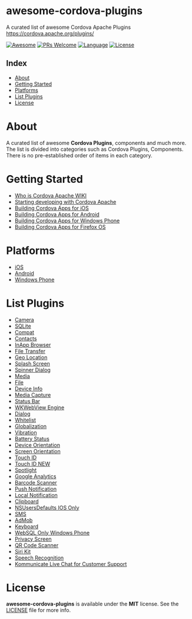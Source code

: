 # awesome-cordova-plugins
A curated list of awesome Cordova Apache Plugins https://cordova.apache.org/plugins/

[![Awesome](https://cdn.rawgit.com/sindresorhus/awesome/d7305f38d29fed78fa85652e3a63e154dd8e8829/media/badge.svg)](https://github.com/sindresorhus/awesome)
[![PRs Welcome](https://img.shields.io/badge/PRs-welcome-brightgreen.svg)](http://makeapullrequest.com)
[![Language](https://img.shields.io/badge/language-objective--c-green.svg)](https://developer.apple.com/reference/objectivec)
[![License](https://img.shields.io/badge/license-MIT-blue.svg)](https://github.com/rdn87/cordova-plugin-gctouch-id/blob/master/LICENSE)

## Index

- [About](#about)
- [Getting Started](#getting-started)
- [Platforms](#platforms)
- [List Plugins](#list-plugins)
- [License](#license)

# About

A curated list of awesome **Cordova Plugins**, components and much more.
The list is divided into categories such as Cordova Plugins, Components. 
There is no pre-established order of items in each category.

# Getting Started

* [Who is Cordova Apache WIKI](https://it.wikipedia.org/wiki/Apache_Cordova)
* [Starting developing with Cordova Apache](https://cordova.apache.org/#getstarted)
* [Building Cordova Apps for iOS](https://cordova.apache.org/docs/en/latest/guide/platforms/ios/)
* [Building Cordova Apps for Android](https://cordova.apache.org/docs/en/latest/guide/platforms/android/)
* [Building Cordova Apps for Windows Phone](https://cordova.apache.org/docs/en/7.x/guide/platforms/wp8/)
* [Building Cordova Apps for Firefox OS](https://hacks.mozilla.org/2014/02/building-cordova-apps-for-firefox-os/)

# Platforms

* [iOS](https://github.com/apache/cordova-ios)
* [Android](https://github.com/apache/cordova-android)
* [Windows Phone](https://github.com/apache/cordova-wp8)

# List Plugins
* [Camera](https://github.com/apache/cordova-plugin-camera)
* [SQLite](https://github.com/litehelpers/Cordova-sqlite-storage)
* [Compat](https://github.com/apache/cordova-plugin-compat)
* [Contacts](https://github.com/apache/cordova-plugin-contacts)
* [InApp Browser](https://github.com/apache/cordova-plugin-inappbrowser)
* [File Transfer](https://github.com/apache/cordova-plugin-file-transfer)
* [Geo Location](https://github.com/apache/cordova-plugin-geolocation)
* [Splash Screen](https://github.com/apache/cordova-plugin-splashscreen)
* [Spinner Dialog](https://github.com/greybax/cordova-plugin-native-spinner)
* [Media](https://github.com/apache/cordova-plugin-media)
* [File](https://github.com/apache/cordova-plugin-file)
* [Device Info](https://github.com/apache/cordova-plugin-device)
* [Media Capture](https://github.com/apache/cordova-plugin-media-capture)
* [Status Bar](https://github.com/apache/cordova-plugin-statusbar)
* [WKWebView Engine](https://github.com/apache/cordova-plugin-wkwebview-engine)
* [Dialog](https://github.com/apache/cordova-plugin-dialogs)
* [Whitelist](https://github.com/apache/cordova-plugin-whitelist)
* [Globalization](https://github.com/apache/cordova-plugin-globalization)
* [Vibration](https://github.com/apache/cordova-plugin-vibration)
* [Battery Status](https://github.com/apache/cordova-plugin-battery-status)
* [Device Orientation](https://github.com/apache/cordova-plugin-device-orientation)
* [Screen Orientation](https://github.com/apache/cordova-plugin-screen-orientation)
* [Touch ID](https://github.com/EddyVerbruggen/cordova-plugin-touch-id)
* [Touch ID NEW](https://github.com/rdn87/cordova-plugin-gctouch-id)
* [Spotlight](https://github.com/johanblomgren/cordova-plugin-indexappcontent)
* [Google Analytics](https://github.com/danwilson/google-analytics-plugin)
* [Barcode Scanner](https://github.com/phonegap/phonegap-plugin-barcodescanner)
* [Push Notification](https://github.com/phonegap/phonegap-plugin-push)
* [Local Notification](https://github.com/phonegap/phonegap-plugin-local-notification)
* [Clipboard](https://github.com/VersoSolutions/CordovaClipboard)
* [NSUsersDefaults IOS Only](https://github.com/rdn87/cordova-plugin-gcnsusersdefaults)
* [SMS](https://github.com/cordova-sms/cordova-sms-plugin)
* [AdMob](https://www.npmjs.com/package/cordova-plugin-admobpro)
* [Keyboard](https://www.npmjs.com/package/cordova-plugin-keyboard)
* [WebSQL Only Windows Phone](https://www.npmjs.com/package/cordova-plugin-websql)
* [Privacy Screen](https://www.npmjs.com/package/cordova-plugin-privacyscreen)
* [QR Code Scanner](https://www.npmjs.com/package/cordova-plugin-qrscanner)
* [Siri Kit](https://github.com/rdn87/cordova-plugin-sirikit-available)
* [Speech Recognition](https://github.com/pbakondy/cordova-plugin-speechrecognition)
* [Kommunicate Live Chat for Customer Support](https://github.com/Kommunicate-io/Kommunicate-Cordova-Ionic-PhoneGap-Chat-Plugin)

# License

**awesome-cordova-plugins** is available under the **MIT** license. See the [LICENSE](https://github.com/rdn87/awesome-cordova-plugins/blob/master/LICENSE) file for more info.
